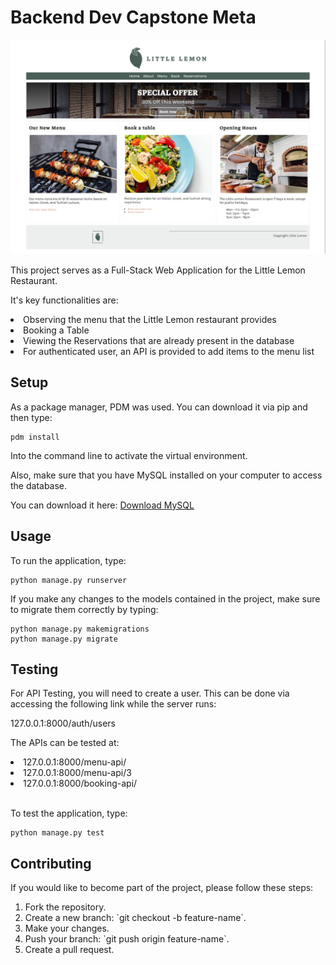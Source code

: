 # Backend Dev Capstone Meta
<img src="/littlelemon_start.jpg"></img>
<p> This project serves as a Full-Stack Web Application for the Little Lemon Restaurant. </p>
<p> It's key functionalities are: </p>
<li> Observing the menu that the Little Lemon restaurant provides</li>
<li> Booking a Table</li>
<li> Viewing the Reservations that are already present in the database </li>
<li> For authenticated user, an API is provided to add items to the menu list</li>

## Setup 

<p> As a package manager, PDM was used. You can download it via pip and then type: </p>

```
pdm install 
```

<p> Into the command line to activate the virtual environment. </p>
<p> Also, make sure that you have MySQL installed on your computer to access the database.
<p> You can download it here: <a href="https://www.mysql.com/downloads/">Download MySQL</a></p>

## Usage 

<p> To run the application, type: </p>

``` 
python manage.py runserver
```

<p> If you make any changes to the models contained in the project, make sure to migrate them correctly by typing:

``` 
python manage.py makemigrations
python manage.py migrate
```

## Testing 

<p> For API Testing, you will need to create a user. This can be done via accessing the following link while the server runs: </p>
<p> 127.0.0.1:8000/auth/users <p>

The APIs can be tested at: <br>
<li> 127.0.0.1:8000/menu-api/ </li>
<li> 127.0.0.1:8000/menu-api/3 </li>
<li> 127.0.0.1:8000/booking-api/ </li>
<br>
<p> To test the application, type: </p>

```
python manage.py test
```

## Contributing

<p> If you would like to become part of the project, please follow these steps: <p>
<ol>
<li> Fork the repository. </li>
<li> Create a new branch: `git checkout -b feature-name`. </li>
<li> Make your changes. </li>
<li> Push your branch: `git push origin feature-name`. </li>
<li> Create a pull request. </li>
</ol>
